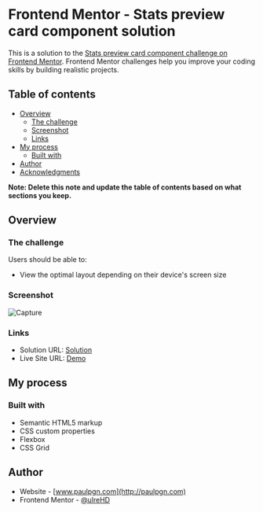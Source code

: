 # Frontend Mentor - Stats preview card component solution

This is a solution to the [Stats preview card component challenge on Frontend Mentor](https://www.frontendmentor.io/challenges/stats-preview-card-component-8JqbgoU62). Frontend Mentor challenges help you improve your coding skills by building realistic projects. 

## Table of contents

- [Overview](#overview)
  - [The challenge](#the-challenge)
  - [Screenshot](#screenshot)
  - [Links](#links)
- [My process](#my-process)
  - [Built with](#built-with)
- [Author](#author)
- [Acknowledgments](#acknowledgments)

**Note: Delete this note and update the table of contents based on what sections you keep.**

## Overview

### The challenge

Users should be able to:

- View the optimal layout depending on their device's screen size

### Screenshot

![Capture](https://user-images.githubusercontent.com/105318234/169509723-0d2e41b2-c2ca-4ac7-a0e5-265c0c3618e9.JPG)




### Links

- Solution URL: [Solution](https://www.frontendmentor.io/solutions/card-component-using-css-FvWV6_---D)
- Live Site URL: [Demo](https://starlit-moonbeam-7ccc78.netlify.app/)

## My process

### Built with

- Semantic HTML5 markup
- CSS custom properties
- Flexbox
- CSS Grid


## Author

- Website - [www.paulpgn.com](http://paulpgn.com)
- Frontend Mentor - [@ulreHD](https://www.frontendmentor.io/profile/UlreHD)



